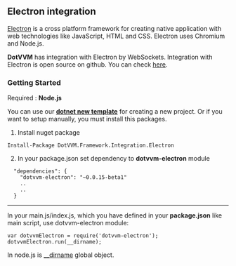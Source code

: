 ## Electron integration
[Electron](https://electron.atom.io/) is a cross platform framework for creating native application with web technologies like JavaScript, HTML and CSS. Electron uses Chromium and Node.js.

**DotVVM** has integration with Electron by WebSockets.
Integration with Electron is open source on github. You can check [here](https://github.com/riganti/dotvvm-electron).

### Getting Started

Required : **Node.js** 

You can use our [**dotnet new template**](https://github.com/riganti/dotvvm-electron/tree/master/_template) for creating a new project.
Or if  you want to setup manually, you must install this packages.
1. Install nuget package
```
Install-Package DotVVM.Framework.Integration.Electron
```
2. In your package.json set dependency to **dotvvm-electron** module
```
  "dependencies": {
    "dotvvm-electron": "~0.0.15-beta1"
    ..
    ..
  }
  ```
___

In your main.js/index.js, which you have defined in your **package.json** like main script, use dotvvm-electron module:
  ```
var dotvvmElectron = require('dotvvm-electron'); 
dotvvmElectron.run(__dirname);
  ```
In node.js is [__dirname](https://nodejs.org/docs/latest/api/modules.html#modules_dirname) global object.
